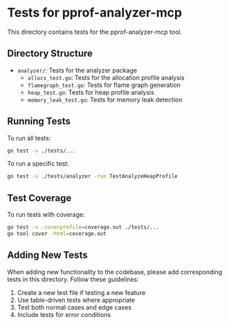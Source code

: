 # Tests for pprof-analyzer-mcp

This directory contains tests for the pprof-analyzer-mcp tool.

## Directory Structure

- `analyzer/`: Tests for the analyzer package
  - `allocs_test.go`: Tests for the allocation profile analysis
  - `flamegraph_test.go`: Tests for flame graph generation
  - `heap_test.go`: Tests for heap profile analysis
  - `memory_leak_test.go`: Tests for memory leak detection

## Running Tests

To run all tests:

```bash
go test -v ./tests/...
```

To run a specific test:

```bash
go test -v ./tests/analyzer -run TestAnalyzeHeapProfile
```

## Test Coverage

To run tests with coverage:

```bash
go test -v -coverprofile=coverage.out ./tests/...
go tool cover -html=coverage.out
```

## Adding New Tests

When adding new functionality to the codebase, please add corresponding tests in this directory. Follow these guidelines:

1. Create a new test file if testing a new feature
2. Use table-driven tests where appropriate
3. Test both normal cases and edge cases
4. Include tests for error conditions
